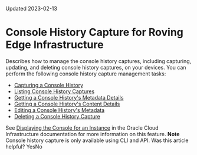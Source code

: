 Updated 2023-02-13
# Console History Capture for Roving Edge Infrastructure
Describes how to manage the console history captures, including capturing, updating, and deleting console history captures, on your devices.
You can perform the following console history capture management tasks:
  * [Capturing a Console History](https://docs.oracle.com/en-us/iaas/Content/Rover/Compute/Console_History/capture_console-history.htm#CaptureConsoleHistory "Describes how to capture the console history on your Roving Edge Infrastructure devices.")
  * [Listing Console History Captures](https://docs.oracle.com/en-us/iaas/Content/Rover/Compute/Console_History/list_console-history.htm#ListConsoleHistory "Describes how to list the console history captures on your Roving Edge Infrastructure devices.")
  * [Getting a Console History's Metadata Details](https://docs.oracle.com/en-us/iaas/Content/Rover/Compute/Console_History/get_console-history.htm#GetConsoleHistory "Describes how to get the metadata details of a console history capture on your Roving Edge Infrastructure devices.")
  * [Getting a Console History's Content Details](https://docs.oracle.com/en-us/iaas/Content/Rover/Compute/Console_History/get-content_console-history.htm#GetConsoleHistoryContent "Describes how to get the content details of a console history capture on your Roving Edge Infrastructure devices.")
  * [Editing a Console History's Metadata](https://docs.oracle.com/en-us/iaas/Content/Rover/Compute/Console_History/update_console-history.htm#UpdateConsoleHistory "Describes how to update metadata of a console history capture on your Roving Edge Infrastructure devices.")
  * [Deleting a Console History Capture](https://docs.oracle.com/en-us/iaas/Content/Rover/Compute/Console_History/delete_console-history.htm#DeleteConsoleHistory "Describes how to delete a console history capture on your Roving Edge Infrastructure devices.")


See [Displaying the Console for an Instance](https://docs.oracle.com/iaas/Content/Compute/Tasks/displayingconsole.htm) in the Oracle Cloud Infrastructure documentation for more information on this feature.
**Note**
Console history capture is only available using CLI and API.
Was this article helpful?
YesNo

